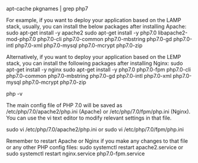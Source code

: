 apt-cache pkgnames | grep php7

For example, if you want to deploy your application based on the LAMP stack, usually, you can install the below packages after installing Apache:
sudo apt-get install -y apache2
sudo apt-get install -y php7.0 libapache2-mod-php7.0 php7.0-cli php7.0-common php7.0-mbstring php7.0-gd php7.0-intl php7.0-xml php7.0-mysql php7.0-mcrypt php7.0-zip

Alternatively, if you want to deploy your application based on the LEMP stack, you can install the following packages after installing Nginx:
sudo apt-get install -y nginx
sudo apt-get install -y php7.0 php7.0-fpm php7.0-cli php7.0-common php7.0-mbstring php7.0-gd php7.0-intl php7.0-xml php7.0-mysql php7.0-mcrypt php7.0-zip

php -v

The main config file of PHP 7.0 will be saved as /etc/php/7.0/apache2/php.ini (Apache) or /etc/php/7.0/fpm/php.ini (Nginx). You can use the vi text editor to modify relevant settings in that file.

sudo vi /etc/php/7.0/apache2/php.ini
or
sudo vi /etc/php/7.0/fpm/php.ini

Remember to restart Apache or Nginx if you make any changes to that file or any other PHP config files:
sudo systemctl restart apache2.service
or
sudo systemctl restart nginx.service php7.0-fpm.service
